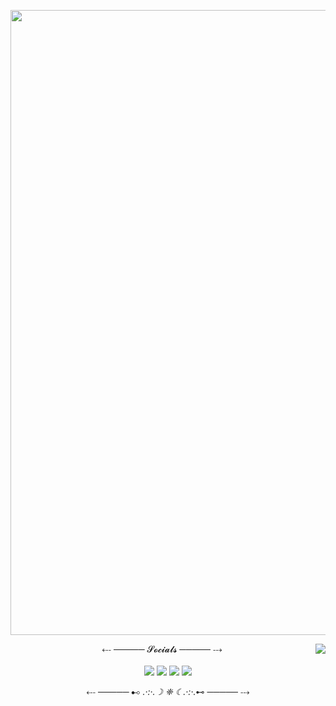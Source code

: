 <body>
  <div align = "center">
    <p><img src="https://i.ibb.co/WsMbxFV/naughty-darling-wallpaper-2560x1080-14.jpg" border="0" width="1000"></p>
  </div>
  <div class="about">
    <a href= "https://discordid.netlify.app/?id=413679054777090049"><img src="https://lanyard.kyrie25.me/api/413679054777090049?waveColor=af5ff7&waveSpotifyColor=af5ff7&gradient=af5ff7-c58afa-fafafa" align = "right"></a>
    <p align ="center">⤎ ───── 𝓢𝓸𝓬𝓲𝓪𝓵𝓼 ───── ⤏<br><br>
    <a href="https://discordapp.com/users/413679054777090049"><img src="https://img.shields.io/badge/Discord-%235865F2.svg?style=for-the-badge&logo=discord&logoColor=white"></a>
    <a href="https://steamcommunity.com/id/succamadica/"><img src="https://img.shields.io/badge/steam-%23000000.svg?style=for-the-badge&logo=steam&logoColor=white"></a>
    <a href="https://twitter.com/bruhdeepo"><img src="https://img.shields.io/badge/Twitter-%231DA1F2.svg?style=for-the-badge&logo=Twitter&logoColor=white"></a>
    <a href="https://www.linkedin.com/in/pradip02/"><img src="https://img.shields.io/badge/linkedin-%230077B5.svg?style=for-the-badge&logo=linkedin&logoColor=white"></a>
      <p align="center">⤎ ───── ⊷<em> .·:·.☽ ❈ ☾.·:·.</em>⊷ ───── ⤏</p>
    </p>
  </div>
</body>

